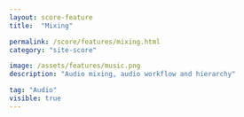```yaml
---
layout: score-feature
title:  "Mixing"

permalink: /score/features/mixing.html
category: "site-score"

image: /assets/features/music.png
description: "Audio mixing, audio workflow and hierarchy"

tag: "Audio"
visible: true
---
```

